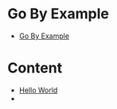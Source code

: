 # Go By Example

- [Go By Example](https://gobyexample.com/)

# Content

- [Hello World](code/hello-world.go)
- 
